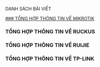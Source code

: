 DANH SÁCH BÀI VIẾT

[### TỔNG HỢP THÔNG TIN VỀ MIKROTIK](pages/tong-hop-thong-tin-ve-mikrotik)
### TỔNG HỢP THÔNG TIN VỀ RUCKUS
### TỔNG HỢP THÔNG TIN VỀ RUIJIE
### TỔNG HỢP THÔNG TIN VỀ TP-LINK
